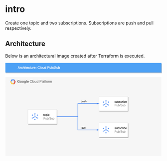 # intro
Create one topic and two subscriptions. Subscriptions are push and pull respectively.

## Architecture
Below is an architectural image created after Terraform is executed.

![alt text](./images/60_cloud_pubsub.drawio.png)
